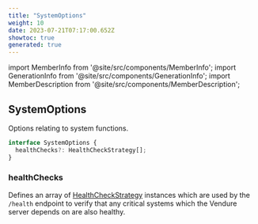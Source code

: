 ```yaml
---
title: "SystemOptions"
weight: 10
date: 2023-07-21T07:17:00.652Z
showtoc: true
generated: true
---
```

<!-- This file was generated from the Vendure source. Do not modify. Instead, re-run the "docs:build" script -->
import MemberInfo from '@site/src/components/MemberInfo';
import GenerationInfo from '@site/src/components/GenerationInfo';
import MemberDescription from '@site/src/components/MemberDescription';


## SystemOptions

<GenerationInfo sourceFile="packages/core/src/config/vendure-config.ts" sourceLine="993" packageName="@vendure/core" since="1.6.0" />

Options relating to system functions.

```ts title="Signature"
interface SystemOptions {
  healthChecks?: HealthCheckStrategy[];
}
```

<div className="members-wrapper">

### healthChecks

<MemberInfo kind="property" type="<a href='/docs/reference/typescript-api/health-check/health-check-strategy#healthcheckstrategy'>HealthCheckStrategy</a>[]" default="[<a href='/docs/reference/typescript-api/health-check/type-ormhealth-check-strategy#typeormhealthcheckstrategy'>TypeORMHealthCheckStrategy</a>]"  since="1.6.0"  />

Defines an array of <a href='/docs/reference/typescript-api/health-check/health-check-strategy#healthcheckstrategy'>HealthCheckStrategy</a> instances which are used by the `/health` endpoint to verify
that any critical systems which the Vendure server depends on are also healthy.


</div>
